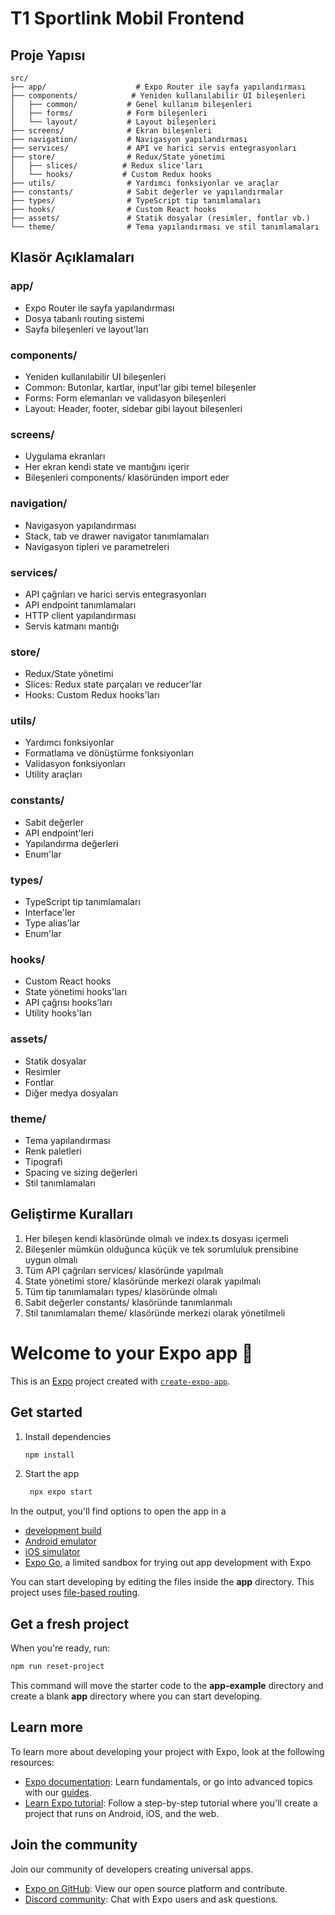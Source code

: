 # T1 Sportlink Mobil Frontend

## Proje Yapısı

```
src/
├── app/                    # Expo Router ile sayfa yapılandırması
├── components/            # Yeniden kullanılabilir UI bileşenleri
│   ├── common/           # Genel kullanım bileşenleri
│   ├── forms/            # Form bileşenleri
│   └── layout/           # Layout bileşenleri
├── screens/              # Ekran bileşenleri
├── navigation/           # Navigasyon yapılandırması
├── services/             # API ve harici servis entegrasyonları
├── store/                # Redux/State yönetimi
│   ├── slices/          # Redux slice'ları
│   └── hooks/           # Custom Redux hooks
├── utils/                # Yardımcı fonksiyonlar ve araçlar
├── constants/            # Sabit değerler ve yapılandırmalar
├── types/                # TypeScript tip tanımlamaları
├── hooks/                # Custom React hooks
├── assets/               # Statik dosyalar (resimler, fontlar vb.)
└── theme/                # Tema yapılandırması ve stil tanımlamaları
```

## Klasör Açıklamaları

### app/
- Expo Router ile sayfa yapılandırması
- Dosya tabanlı routing sistemi
- Sayfa bileşenleri ve layout'ları

### components/
- Yeniden kullanılabilir UI bileşenleri
- Common: Butonlar, kartlar, input'lar gibi temel bileşenler
- Forms: Form elemanları ve validasyon bileşenleri
- Layout: Header, footer, sidebar gibi layout bileşenleri

### screens/
- Uygulama ekranları
- Her ekran kendi state ve mantığını içerir
- Bileşenleri components/ klasöründen import eder

### navigation/
- Navigasyon yapılandırması
- Stack, tab ve drawer navigator tanımlamaları
- Navigasyon tipleri ve parametreleri

### services/
- API çağrıları ve harici servis entegrasyonları
- API endpoint tanımlamaları
- HTTP client yapılandırması
- Servis katmanı mantığı

### store/
- Redux/State yönetimi
- Slices: Redux state parçaları ve reducer'lar
- Hooks: Custom Redux hooks'ları

### utils/
- Yardımcı fonksiyonlar
- Formatlama ve dönüştürme fonksiyonları
- Validasyon fonksiyonları
- Utility araçları

### constants/
- Sabit değerler
- API endpoint'leri
- Yapılandırma değerleri
- Enum'lar

### types/
- TypeScript tip tanımlamaları
- Interface'ler
- Type alias'lar
- Enum'lar

### hooks/
- Custom React hooks
- State yönetimi hooks'ları
- API çağrısı hooks'ları
- Utility hooks'ları

### assets/
- Statik dosyalar
- Resimler
- Fontlar
- Diğer medya dosyaları

### theme/
- Tema yapılandırması
- Renk paletleri
- Tipografi
- Spacing ve sizing değerleri
- Stil tanımlamaları

## Geliştirme Kuralları

1. Her bileşen kendi klasöründe olmalı ve index.ts dosyası içermeli
2. Bileşenler mümkün olduğunca küçük ve tek sorumluluk prensibine uygun olmalı
3. Tüm API çağrıları services/ klasöründe yapılmalı
4. State yönetimi store/ klasöründe merkezi olarak yapılmalı
5. Tüm tip tanımlamaları types/ klasöründe olmalı
6. Sabit değerler constants/ klasöründe tanımlanmalı
7. Stil tanımlamaları theme/ klasöründe merkezi olarak yönetilmeli

# Welcome to your Expo app 👋

This is an [Expo](https://expo.dev) project created with [`create-expo-app`](https://www.npmjs.com/package/create-expo-app).

## Get started

1. Install dependencies

   ```bash
   npm install
   ```

2. Start the app

   ```bash
    npx expo start
   ```

In the output, you'll find options to open the app in a

- [development build](https://docs.expo.dev/develop/development-builds/introduction/)
- [Android emulator](https://docs.expo.dev/workflow/android-studio-emulator/)
- [iOS simulator](https://docs.expo.dev/workflow/ios-simulator/)
- [Expo Go](https://expo.dev/go), a limited sandbox for trying out app development with Expo

You can start developing by editing the files inside the **app** directory. This project uses [file-based routing](https://docs.expo.dev/router/introduction).

## Get a fresh project

When you're ready, run:

```bash
npm run reset-project
```

This command will move the starter code to the **app-example** directory and create a blank **app** directory where you can start developing.

## Learn more

To learn more about developing your project with Expo, look at the following resources:

- [Expo documentation](https://docs.expo.dev/): Learn fundamentals, or go into advanced topics with our [guides](https://docs.expo.dev/guides).
- [Learn Expo tutorial](https://docs.expo.dev/tutorial/introduction/): Follow a step-by-step tutorial where you'll create a project that runs on Android, iOS, and the web.

## Join the community

Join our community of developers creating universal apps.

- [Expo on GitHub](https://github.com/expo/expo): View our open source platform and contribute.
- [Discord community](https://chat.expo.dev): Chat with Expo users and ask questions.
